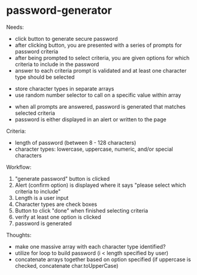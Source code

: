 # password-generator

Needs:
- click button to generate secure password
- after clicking button, you are presented with a series of prompts for password criteria
- after being prompted to select criteria, you are given options for which criteria to include in the password
- answer to each criteria prompt is validated and at least one character type should be selected
* store character types in separate arrays
* use random number selector to call on a specific value within array
- when all prompts are answered, password is generated that matches selected criteria
- password is either displayed in an alert or written to the page

Criteria:
- length of password (between 8 - 128 characters)
- character types: lowercase, uppercase, numeric, and/or special characters


Workflow:
1. "generate password" button is clicked
2. Alert (confirm option) is displayed where it says "please select which criteria to include"
3. Length is a user input
4. Character types are check boxes
5. Button to click "done" when finished selecting criteria
6. verify at least one option is clicked
7. password is generated

Thoughts:
- make one massive array with each character type identified?
- utilize for loop to build password (i < length specified by user)
- concatenate arrays together based on option specified (if uppercase is checked, concatenate char.toUpperCase)